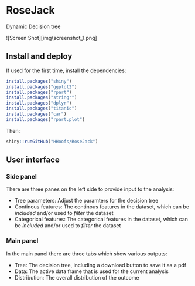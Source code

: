 # RoseJack
Dynamic Decision tree

![Screen Shot][img\screenshot_1.png]

## Install and deploy
If used for the first time, install the dependencies:
```R
install.packages("shiny")
install.packages("ggplot2")
install.packages("rpart")
install.packages("stringr")
install.packages("dplyr")
install.packages("titanic")
install.packages("car")
install.packages("rpart.plot")
```

Then:
```R
shiny::runGitHub("HHoofs/RoseJack")
```

## User interface
### Side panel
There are three panes on the left side to provide input to the analysis:
* Tree parameters: Adjust the paramters for the decision tree
* Continous features: The continous features in the dataset, which can be *included* and/or used to *filter* the dataset
* Categorical features: The categorical features in the dataset, which can be *included* and/or used to *filter* the dataset

### Main panel
In the main panel there are three tabs which show various outputs:
* Tree: The decision tree, including a download button to save it as a pdf
* Data: The active data frame that is used for the current analysis
* Distribution: The overall distribution of the outcome
